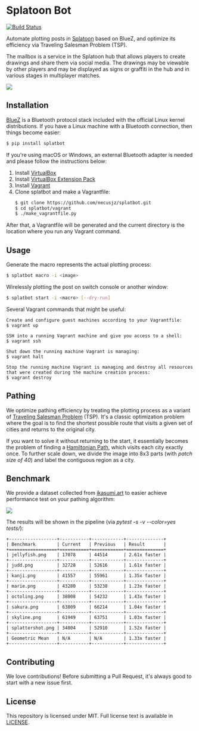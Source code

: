 # Splatoon Bot
[![Build Status](https://github.com/necusjz/splatbot/actions/workflows/main.yaml/badge.svg)](https://github.com/necusjz/splatbot/actions/workflows/main.yaml)

Automate plotting posts in [Splatoon](https://splatoonwiki.org/wiki/Splatoon) based on BlueZ, and optimize its efficiency via Traveling Salesman Problem (TSP).

The mailbox is a service in the Splatoon hub that allows players to create drawings and share them via social media. The drawings may be viewable by other players and may be displayed as signs or graffiti in the hub and in various stages in multiplayer matches.

![](https://raw.githubusercontent.com/necusjz/p/master/splatbot/mailbox.png)

## Installation
[BlueZ](http://www.bluez.org/) is a Bluetooth protocol stack included with the official Linux kernel distributions. If you have a Linux machine with a Bluetooth connection, then things become easier:
```bash
$ pip install splatbot
```

If you're using macOS or Windows, an external Bluetooth adapter is needed and please follow the instructions below:
1. Install [VirtualBox](https://www.virtualbox.org/wiki/Downloads)
2. Install [VirtualBox Extension Pack](https://www.virtualbox.org/wiki/Downloads)
3. Install [Vagrant](https://developer.hashicorp.com/vagrant/install)
4. Clone splatbot and make a Vagrantfile:
    ```bash
   $ git clone https://github.com/necusjz/splatbot.git
   $ cd splatbot/vagrant
   $ ./make_vagrantfile.py
    ```

After that, a Vagrantfile will be generated and the current directory is the location where you run any Vagrant command.

## Usage
Generate the macro represents the actual plotting process:
 ```bash
 $ splatbot macro -i <image>
 ```

Wirelessly plotting the post on switch console or another window:
 ```bash
 $ splatbot start -i <macro> [--dry-run]
 ```

Several Vagrant commands that might be useful:
```text
Create and configure guest machines according to your Vagrantfile:
$ vagrant up

SSH into a running Vagrant machine and give you access to a shell:
$ vagrant ssh

Shut down the running machine Vagrant is managing:
$ vagrant halt

Stop the running machine Vagrant is managing and destroy all resources that were created during the machine creation process:
$ vagrant destroy
```

## Pathing
We optimize pathing efficiency by treating the plotting process as a variant of [Traveling Salesman Problem](https://en.wikipedia.org/wiki/Travelling_salesman_problem) (TSP). It's a classic optimization problem where the goal is to find the shortest possible route that visits a given set of cities and returns to the original city.

If you want to solve it without returning to the start, it essentially becomes the problem of finding a [Hamiltonian Path](https://en.wikipedia.org/wiki/Hamiltonian_path), which visits each city exactly once. To further scale down, we divide the image into 8x3 parts (with _patch size of 40_) and label the contiguous region as a city.

## Benchmark
We provide a dataset collected from [ikasumi.art](https://ikasumi.art/) to easier achieve performance test on your pathing algorithm:

![](https://raw.githubusercontent.com/necusjz/p/master/splatbot/dataset.png)

The results will be shown in the pipeline (via _pytest -s -v --color=yes tests/_):
```text
+------------------+-----------+------------+--------------+
| Benchmark        | Current   | Previous   | Result       |
+==================+===========+============+==============+
| jellyfish.png    | 17078     | 44514      | 2.61x faster |
+------------------+-----------+------------+--------------+
| judd.png         | 32728     | 52616      | 1.61x faster |
+------------------+-----------+------------+--------------+
| kanji.png        | 41557     | 55961      | 1.35x faster |
+------------------+-----------+------------+--------------+
| marie.png        | 43280     | 53238      | 1.23x faster |
+------------------+-----------+------------+--------------+
| octoling.png     | 38008     | 54232      | 1.43x faster |
+------------------+-----------+------------+--------------+
| sakura.png       | 63809     | 66214      | 1.04x faster |
+------------------+-----------+------------+--------------+
| skyline.png      | 61949     | 63751      | 1.03x faster |
+------------------+-----------+------------+--------------+
| splattershot.png | 34804     | 52910      | 1.52x faster |
+------------------+-----------+------------+--------------+
| Geometric Mean   | N/A       | N/A        | 1.33x faster |
+------------------+-----------+------------+--------------+
```

## Contributing
We love contributions! Before submitting a Pull Request, it's always good to start with a new issue first.

## License
This repository is licensed under MIT. Full license text is available in [LICENSE](https://github.com/necusjz/splatbot/blob/main/LICENSE).
